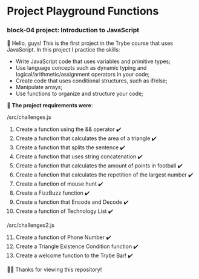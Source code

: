 # Project Playground Functions

### block-04 project: Introduction to JavaScript

👋 Hello, guys!
This is the first project in the Trybe course that uses JavaScript.
In this project I practice the skills:
- Write JavaScript code that uses variables and primitive types;
- Use language concepts such as dynamic typing and logical/arithmetic/assignment operators in your code;
- Create code that uses conditional structures, such as if/else;
- Manipulate arrays;
- Use functions to organize and structure your code;

📖 **The project requirements were**:

/src/challenges.js

1. Create a function using the && operator ✔️
2. Create a function that calculates the area of a triangle ✔️
3. Create a function that splits the sentence ✔️
4. Create a function that uses string concatenation ✔️
5. Create a function that calculates the amount of points in football ✔️
6. Create a function that calculates the repetition of the largest number ✔️
7. Create a function of mouse hunt ✔️
8. Create a FizzBuzz function ✔️
9. Create a function that Encode and Decode ✔️
10. Create a function of Technology List ✔️

/src/challenges2.js

11. Create a function of Phone Number ✔️
12. Create a Triangle Existence Condition function ✔️
13. Create a welcome function to the Trybe Bar! ✔️

🙏🏽 Thanks for viewing this repository!
